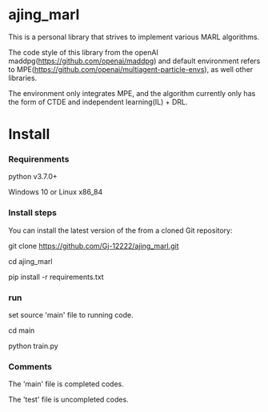 # ajing_marl
 This is a personal library that strives to implement various MARL algorithms. 
 
 The code style of this library from the openAI maddpg(https://github.com/openai/maddpg) and default environment refers to MPE(https://github.com/openai/multiagent-particle-envs), as well other libraries.
 
 The environment only integrates MPE, and the algorithm currently only has the form of CTDE and independent learning(IL) + DRL.
 

# Install

### Requirenments
python  v3.7.0+

Windows 10 or Linux x86\_84

### Install steps
You can install the latest version of the from a cloned Git repository:

git clone https://github.com/Gj-12222/ajing_marl.git

cd ajing_marl

pip install -r requirements.txt

### run 

set source 'main' file to running code.

cd main

python train.py

### Comments

The 'main' file is completed codes.

The 'test' file is uncompleted codes.
